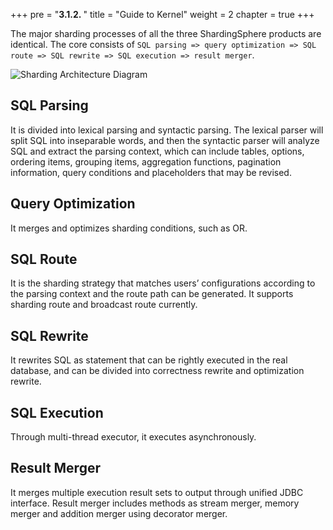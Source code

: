 +++
pre = "<b>3.1.2. </b>"
title = "Guide to Kernel"
weight = 2
chapter = true
+++

The major sharding processes of all the three ShardingSphere products are identical. The core consists of `SQL parsing => query optimization => SQL route => SQL rewrite => SQL execution => result merger`.

![Sharding Architecture Diagram](https://shardingsphere.apache.org/document/current/img/sharding/sharding_architecture_en.png)

## SQL Parsing

It is divided into lexical parsing and syntactic parsing. The lexical parser will split SQL into inseparable words, and then the syntactic parser will analyze SQL and extract the parsing context, which can include tables, options, ordering items, grouping items, aggregation functions, pagination information, query conditions and placeholders that may be revised.

## Query Optimization

It merges and optimizes sharding conditions, such as OR.

## SQL Route

It is the sharding strategy that matches users’ configurations according to the parsing context and the route path can be generated. It supports sharding route and broadcast route currently.

## SQL Rewrite

It rewrites SQL as statement that can be rightly executed in the real database, and can be divided into correctness rewrite and optimization rewrite.

## SQL Execution

 Through multi-thread executor, it executes asynchronously.

## Result Merger

It merges multiple execution result sets to output through unified JDBC interface. Result merger includes methods as stream merger, memory merger and addition merger using decorator merger.
